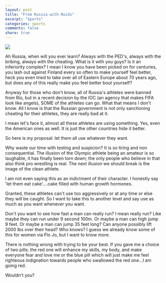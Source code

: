 ```yaml
---
layout: post
title: "From Russia with Roids"
excerpt: "Sports"
categories: sports
comments: false
share: true
---
```


![](http://i.ebayimg.com/images/i/371129757440-0-1/s-l1000.jpg)



Ah Russia, when will you ever learn? Always with the PED's, always with the bribing, always with the cheating. What is it with you guys? Is it an inferiority complex? I mean I know you have been picked on for centuries, you lash out against Finland every so often to make yourself feel better, heck you even tried to take over all of Eastern Europe about 70 years ago, but does any of this really make you feel better bout yourself?


Anyway for those who don't know, all of Russia's athletes were banned from Rio, but in a recent decision by the IOC (an agency that makes FIFA look like angels), SOME of the athletes can go. What that means I don't know. All I know is that the Russian government is not only sanctioning cheating for their athletes, they are really bad at it.


I mean let's face it, almost all these athletes are using something. Yes, even the American ones as well. It is just the other countries hide it better. 

So here is my proposal: let them all use whatever they want.



Why waste our time with testing and suspicion? It is so tiring and non consequential. The illusion of the Olympic athlete being an amateur is so laughable, it has finally been torn down; the only people who believe in that also think pro wrestling is real. The next illusion we should break is the image of the clean athlete.

I am not even saying this as an indictment of their character. I honestly say 'let them eat cake'....cake filled with human growth hormones. 


Granted, these athletes can't use too aggressively or at any time or else they will be caught. So I want to take this to another level and say use as much as you want whenever you want. 

Don't you want to see how fast a man can really run? I mean really run? Like maybe they can run under 9 second 100m. Or maybe a man can high jump 9 feet. Or maybe a man can jump 35 feet long? Can anyone possibly lift 2000 lbs over their head? Who knows? I guess we already know some of this for women via Flo Jo, but I want to know more. 


There is nothing wrong with trying to be your best. If you gave me a choice of two pills; the red one will enhance my skills, my body, and make everyone fear and love me or the blue pill which will just make me feel righteous indignation towards people who swallowed the red one...I am going red.


Wouldn't you?
